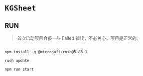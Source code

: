 # `KGSheet`

## RUN

> 首次启动项目会报一些 Failed 错误，不必关心，项目是正常的。

```

npm install -g @microsoft/rush@5.83.1

rush update

npm run start


```
